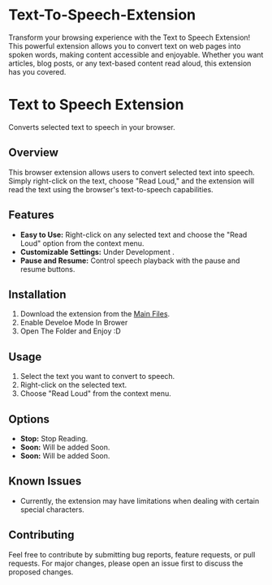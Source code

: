 # Text-To-Speech-Extension
Transform your browsing experience with the Text to Speech Extension! This powerful extension allows you to convert text on web pages into spoken words, making content accessible and enjoyable. Whether you want articles, blog posts, or any text-based content read aloud, this extension has you covered.

# Text to Speech Extension

Converts selected text to speech in your browser.

## Overview

This browser extension allows users to convert selected text into speech. Simply right-click on the text, choose "Read Loud," and the extension will read the text using the browser's text-to-speech capabilities.

## Features

- **Easy to Use:** Right-click on any selected text and choose the "Read Loud" option from the context menu.
- **Customizable Settings:** Under Development .
- **Pause and Resume:** Control speech playback with the pause and resume buttons.

## Installation

1. Download the extension from the [Main Files](https://github.com/BibekGupta/Text-To-Speech-Extension/tree/main).
2. Enable Develoe Mode In Brower
3. Open The Folder and Enjoy :D

## Usage

1. Select the text you want to convert to speech.
2. Right-click on the selected text.
3. Choose "Read Loud" from the context menu.

## Options

- **Stop:** Stop Reading.
- **Soon:** Will be added Soon.
- **Soon:** Will be added Soon.

## Known Issues

- Currently, the extension may have limitations when dealing with certain special characters.

## Contributing

Feel free to contribute by submitting bug reports, feature requests, or pull requests. For major changes, please open an issue first to discuss the proposed changes.

